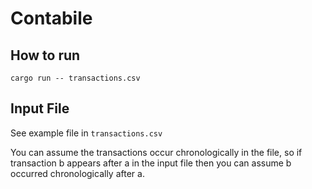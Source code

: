 # Contabile

## How to run

```
cargo run -- transactions.csv
```

## Input File

See example file in `transactions.csv`

You can assume the transactions occur chronologically in the file, so if transaction b appears after a in the input file then 
you can assume b occurred chronologically after a.



